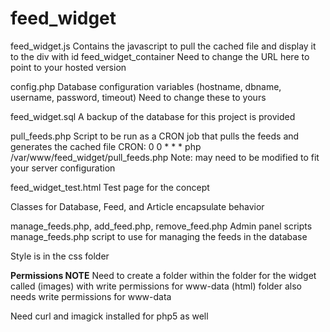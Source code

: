 # feed_widget

feed_widget.js
Contains the javascript to pull the cached file and display it to the div with
id feed_widget_container
Need to change the URL here to point to your hosted version

config.php
Database configuration variables (hostname, dbname, username, password, timeout)
Need to change these to yours

feed_widget.sql
A backup of the database for this project is provided

pull_feeds.php
Script to be run as a CRON job that pulls the feeds and generates the cached file
CRON: 0 0 * * * php /var/www/feed_widget/pull_feeds.php
Note: may need to be modified to fit your server configuration

feed_widget_test.html
Test page for the concept

Classes for Database, Feed, and Article encapsulate behavior

manage_feeds.php, add_feed.php, remove_feed.php
Admin panel scripts
manage_feeds.php script to use for managing the feeds in the database

Style is in the css folder

******Permissions NOTE******
Need to create a folder within the folder for the widget called (images) with write
permissions for www-data
(html) folder also needs write permissions for www-data

Need curl and imagick installed for php5 as well